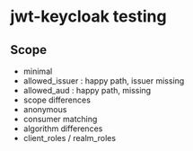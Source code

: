 # jwt-keycloak testing

## Scope

- minimal
- allowed_issuer : happy path, issuer missing
- allowed_aud : happy path, missing
- scope differences
- anonymous
- consumer matching
- algorithm differences
- client_roles / realm_roles
